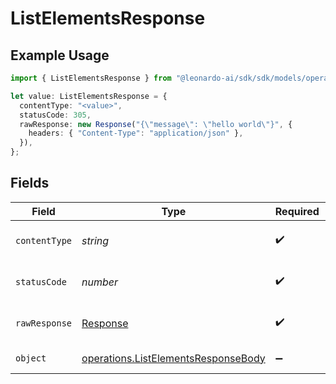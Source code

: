 # ListElementsResponse

## Example Usage

```typescript
import { ListElementsResponse } from "@leonardo-ai/sdk/sdk/models/operations";

let value: ListElementsResponse = {
  contentType: "<value>",
  statusCode: 305,
  rawResponse: new Response("{\"message\": \"hello world\"}", {
    headers: { "Content-Type": "application/json" },
  }),
};
```

## Fields

| Field                                                                                             | Type                                                                                              | Required                                                                                          | Description                                                                                       |
| ------------------------------------------------------------------------------------------------- | ------------------------------------------------------------------------------------------------- | ------------------------------------------------------------------------------------------------- | ------------------------------------------------------------------------------------------------- |
| `contentType`                                                                                     | *string*                                                                                          | :heavy_check_mark:                                                                                | HTTP response content type for this operation                                                     |
| `statusCode`                                                                                      | *number*                                                                                          | :heavy_check_mark:                                                                                | HTTP response status code for this operation                                                      |
| `rawResponse`                                                                                     | [Response](https://developer.mozilla.org/en-US/docs/Web/API/Response)                             | :heavy_check_mark:                                                                                | Raw HTTP response; suitable for custom response parsing                                           |
| `object`                                                                                          | [operations.ListElementsResponseBody](../../../sdk/models/operations/listelementsresponsebody.md) | :heavy_minus_sign:                                                                                | Responses for GET /api/rest/v1/elements.                                                          |